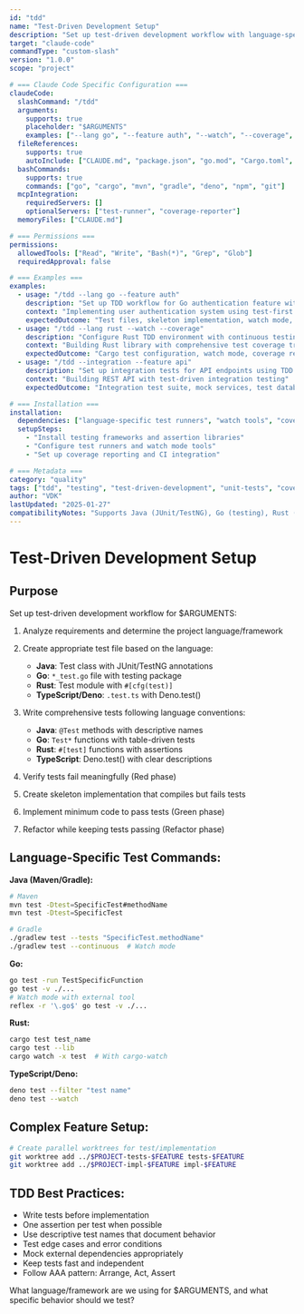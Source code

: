 ```yaml
---
id: "tdd"
name: "Test-Driven Development Setup"
description: "Set up test-driven development workflow with language-specific testing frameworks and TDD best practices"
target: "claude-code"
commandType: "custom-slash"
version: "1.0.0"
scope: "project"

# === Claude Code Specific Configuration ===
claudeCode:
  slashCommand: "/tdd"
  arguments:
    supports: true
    placeholder: "$ARGUMENTS"
    examples: ["--lang go", "--feature auth", "--watch", "--coverage", "--integration"]
  fileReferences:
    supports: true
    autoInclude: ["CLAUDE.md", "package.json", "go.mod", "Cargo.toml", "pom.xml", "build.gradle"]
  bashCommands:
    supports: true
    commands: ["go", "cargo", "mvn", "gradle", "deno", "npm", "git"]
  mcpIntegration:
    requiredServers: []
    optionalServers: ["test-runner", "coverage-reporter"]
  memoryFiles: ["CLAUDE.md"]

# === Permissions ===
permissions:
  allowedTools: ["Read", "Write", "Bash(*)", "Grep", "Glob"]
  requiredApproval: false

# === Examples ===
examples:
  - usage: "/tdd --lang go --feature auth"
    description: "Set up TDD workflow for Go authentication feature with table-driven tests"
    context: "Implementing user authentication system using test-first approach"
    expectedOutcome: "Test files, skeleton implementation, watch mode, and Red-Green-Refactor cycle setup"
  - usage: "/tdd --lang rust --watch --coverage"
    description: "Configure Rust TDD environment with continuous testing and coverage reporting"
    context: "Building Rust library with comprehensive test coverage tracking"
    expectedOutcome: "Cargo test configuration, watch mode, coverage reports, and TDD workflow"
  - usage: "/tdd --integration --feature api"
    description: "Set up integration tests for API endpoints using TDD methodology"
    context: "Building REST API with test-driven integration testing"
    expectedOutcome: "Integration test suite, mock services, test database, and API testing framework"

# === Installation ===
installation:
  dependencies: ["language-specific test runners", "watch tools", "coverage tools"]
  setupSteps:
    - "Install testing frameworks and assertion libraries"
    - "Configure test runners and watch mode tools"
    - "Set up coverage reporting and CI integration"

# === Metadata ===
category: "quality"
tags: ["tdd", "testing", "test-driven-development", "unit-tests", "coverage"]
author: "VDK"
lastUpdated: "2025-01-27"
compatibilityNotes: "Supports Java (JUnit/TestNG), Go (testing), Rust (cargo test), TypeScript (Deno.test), and JavaScript testing frameworks"
---
```


# Test-Driven Development Setup

## Purpose

Set up test-driven development workflow for $ARGUMENTS:

1. Analyze requirements and determine the project language/framework
2. Create appropriate test file based on the language:
   - **Java**: Test class with JUnit/TestNG annotations
   - **Go**: `*_test.go` file with testing package
   - **Rust**: Test module with `#[cfg(test)]`
   - **TypeScript/Deno**: `.test.ts` with Deno.test()

3. Write comprehensive tests following language conventions:
   - **Java**: `@Test` methods with descriptive names
   - **Go**: `Test*` functions with table-driven tests
   - **Rust**: `#[test]` functions with assertions
   - **TypeScript**: Deno.test() with clear descriptions

4. Verify tests fail meaningfully (Red phase)
5. Create skeleton implementation that compiles but fails tests
6. Implement minimum code to pass tests (Green phase)
7. Refactor while keeping tests passing (Refactor phase)

## Language-Specific Test Commands:

**Java (Maven/Gradle):**

```bash
# Maven
mvn test -Dtest=SpecificTest#methodName
mvn test -Dtest=SpecificTest

# Gradle
./gradlew test --tests "SpecificTest.methodName"
./gradlew test --continuous  # Watch mode
```

**Go:**

```bash
go test -run TestSpecificFunction
go test -v ./...
# Watch mode with external tool
reflex -r '\.go$' go test -v ./...
```

**Rust:**

```bash
cargo test test_name
cargo test --lib
cargo watch -x test  # With cargo-watch
```

**TypeScript/Deno:**

```bash
deno test --filter "test name"
deno test --watch
```

## Complex Feature Setup:

```bash
# Create parallel worktrees for test/implementation
git worktree add ../$PROJECT-tests-$FEATURE tests-$FEATURE
git worktree add ../$PROJECT-impl-$FEATURE impl-$FEATURE
```

## TDD Best Practices:

- Write tests before implementation
- One assertion per test when possible
- Use descriptive test names that document behavior
- Test edge cases and error conditions
- Mock external dependencies appropriately
- Keep tests fast and independent
- Follow AAA pattern: Arrange, Act, Assert

What language/framework are we using for $ARGUMENTS, and what specific behavior should we test?
